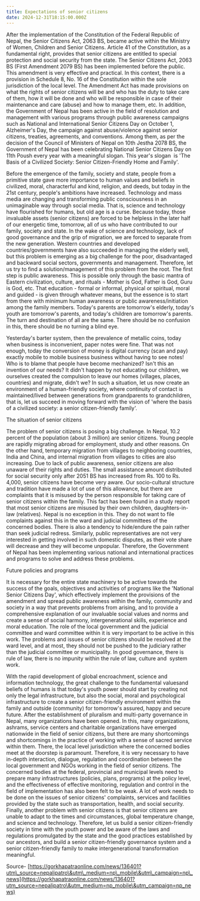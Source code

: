 ```yaml
---
title: Expectations of senior citizens
date: 2024-12-31T18:15:00.000Z
---
```


After the implementation of the Constitution of the Federal Republic of Nepal, the Senior Citizens Act, 2063 BS, became active within the Ministry of Women, Children and Senior Citizens. Article 41 of the Constitution, as a fundamental right, provides that senior citizens are entitled to special protection and social security from the state. The Senior Citizens Act, 2063 BS (First Amendment 2079 BS) has been implemented before the public. This amendment is very effective and practical. In this context, there is a provision in Schedule 8, No. 16 of the Constitution within the sole jurisdiction of the local level. The Amendment Act has made provisions on what the rights of senior citizens will be and who has the duty to take care of them, how it will be done and who will be responsible in case of their maintenance and care (abuse) and how to manage them, etc. In addition, the Government of Nepal has been active in the field of resolution and management with various programs through public awareness campaigns such as National and International Senior Citizens Day on October 1, Alzheimer's Day, the campaign against abuse/violence against senior citizens, treaties, agreements, and conventions. Among them, as per the decision of the Council of Ministers of Nepal on 10th Jestha 2078 BS, the Government of Nepal has been celebrating National Senior Citizens Day on 11th Poush every year with a meaningful slogan. This year's slogan  is 'The Basis of a Civilized Society: Senior Citizen-Friendly Home and Family'. 

Before the emergence of the family, society and state, people from a primitive state gave more importance to human values ​​and beliefs in civilized, moral, characterful and kind, religion, and deeds, but today in the 21st century, people's ambitions have increased. Technology and mass media are changing and transforming public consciousness in an unimaginable way through social media. That is, science and technology have flourished for humans, but old age is a curse. Because today, those invaluable assets (senior citizens) are forced to be helpless in the later half of our energetic time, tomorrow, all of us who have contributed to our family, society and state. In the wake of science and technology, lack of good governance and the grip of migration, we are forced to separate from the new generation. Western countries and developed countries/governments have also succeeded in managing the elderly well, but this problem is emerging as a big challenge for the poor, disadvantaged and backward social sectors, governments and management. Therefore, let us try to find a solution/management of this problem from the root. The first step is public awareness. This is possible only through the basic mantra of Eastern civilization, culture, and rituals - Mother is God, Father is God, Guru is God, etc. That education - formal or informal, physical or spiritual, moral and guided - is given through whatever means, but the essence is to start from there with minimum human awareness or public awareness/initiation among the family members. Today's parents are tomorrow's elderly, today's youth are tomorrow's parents, and today's children are tomorrow's parents. The turn and destination of all are the same. There should be no confusion in this, there should be no turning a blind eye. 

Yesterday's barter system, then the prevalence of metallic coins, today when business is inconvenient, paper notes were fine. That was not enough, today the conversion of money is digital currency (scan and pay) exactly mobile to mobile business business without having to see notes! Who is to blame that people have become mechanized? Isn't this an invention of our needs? It didn't happen by not educating our children, we ourselves created the compulsion to leave our homes (villages, places, countries) and migrate, didn't we? In such a situation, let us now create an environment of a human-friendly society, where continuity of contact is maintained/lived between generations from grandparents to grandchildren, that is, let us succeed in moving forward with the vision of 'where the basis of a civilized society: a senior citizen-friendly family'.

The situation of senior citizens

The problem of senior citizens is posing a big challenge. In Nepal, 10.2 percent of the population (about 3 million) are senior citizens. Young people are rapidly migrating abroad for employment, study and other reasons. On the other hand, temporary migration from villages to neighboring countries, India and China, and internal migration from villages to cities are also increasing. Due to lack of public awareness, senior citizens are also unaware of their rights and duties. The small assistance amount distributed for social security only after 2051 BS has increased from Rs. 100 to Rs. 4,000, senior citizens have become very aware. Our socio-cultural structure and tradition have made a lot of use of this allowance, but there are complaints that it is misused by the person responsible for taking care of senior citizens within the family. This fact has been found in a study report that most senior citizens are misused by their own children, daughters-in-law (relatives). Nepal is no exception in this. They do not want to file complaints against this in the ward and judicial committees of the concerned bodies. There is also a tendency to hide/endure the pain rather than seek judicial redress. Similarly, public representatives are not very interested in getting involved in such domestic disputes, as their vote share will decrease and they will become unpopular. Therefore, the Government of Nepal has been implementing various national and international practices and programs to solve and address these problems. 

Future policies and programs

It is necessary for the entire state machinery to be active towards the success of the goals, objectives and activities of programs like the 'National Senior Citizens Day', which effectively implement the provisions of the amendment and spread public awareness within the family, community and society in a way that prevents problems from arising, and to provide a comprehensive explanation of our invaluable social values ​​and norms and create a sense of social harmony, intergenerational skills, experience and moral education. The role of the local government and the judicial committee and ward committee within it is very important to be active in this work. The problems and issues of senior citizens should be resolved at the ward level, and at most, they should not be pushed to the judiciary rather than the judicial committee or municipality. In good governance, there is rule of law, there is no impunity within the rule of law, culture and  system work.

With the rapid development of global encroachment, science and information technology, the great challenge to the fundamental values ​​and beliefs of humans is that today's youth power should start by creating not only the legal infrastructure, but also the social, moral and psychological infrastructure to create a senior citizen-friendly environment within the family and outside (community) for tomorrow's assured, happy and secure future. After the establishment of pluralism and multi-party governance in Nepal, many organizations have been opened. In this, many organizations, ashrams, service centers and charitable organizations have emerged nationwide in the field of senior citizens, but there are many shortcomings and shortcomings in the practice of working with a sense of sacred service within them. There, the local level jurisdiction where the concerned bodies meet at the doorstep is paramount. Therefore, it is very necessary to have in-depth interaction, dialogue, regulation and coordination between the local government and NGOs working in the field of senior citizens. The concerned bodies at the federal, provincial and municipal levels need to prepare many infrastructures (policies, plans, programs) at the policy level, and the effectiveness of effective monitoring, regulation and control in the field of implementation has also been felt to be weak. A lot of work needs to be done on the issues of senior citizens' complaints, services and facilities provided by the state such as transportation, health, and social security. Finally, another problem with senior citizens is that senior citizens are unable to adapt to the times and circumstances, global temperature change, and science and technology. Therefore, let us build a senior citizen-friendly society in time with the youth power and be aware of the laws and regulations promulgated by the state and the good practices established by our ancestors, and build a senior citizen-friendly governance system and a senior citizen-friendly family to make intergenerational transformation meaningful. 

Source- [https://gorkhapatraonline.com/news/136401?utm\_source=nepalipatro\&utm\_medium=np\_mobile\&utm\_campaign=np\_news](https://gorkhapatraonline.com/news/136401?utm_source=nepalipatro\&utm_medium=np_mobile\&utm_campaign=np_news)
